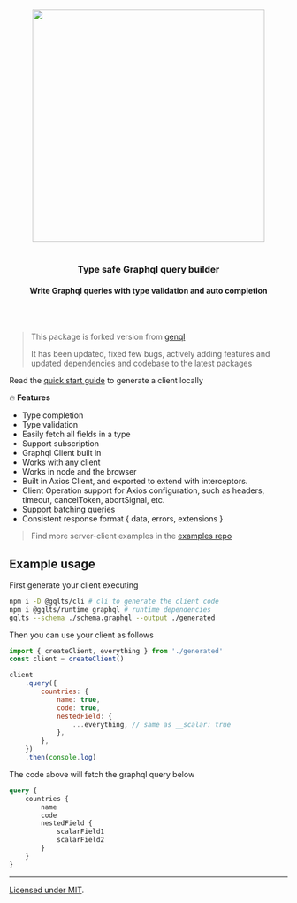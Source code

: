 <div align='center'>
    <br/>
    <br/>
    <img src='https://gqlts.vercel.app/banner.jpg' width='420px'>
    <br/>
    <br/>
    <h3>Type safe Graphql query builder</h3>
    <h4>Write Graphql queries with type validation and auto completion</h4>
    <br/>
    <br/>
</div>

> This package is forked version from [genql](https://github.com/remorses/genql/)
> 
> It has been updated, fixed few bugs, actively adding features and updated dependencies and codebase to the latest packages

Read the [quick start guide](https://gqlts.vercel.app/docs) to generate a client locally

🔥 **Features**

- Type completion
- Type validation
- Easily fetch all fields in a type
- Support subscription
- Graphql Client built in
- Works with any client
- Works in node and the browser
- Built in Axios Client, and exported to extend with interceptors.
- Client Operation support for Axios configuration, such as headers, timeout, cancelToken, abortSignal, etc.
- Support batching queries
- Consistent response format { data, errors, extensions }

> Find more server-client examples in the [examples repo](https://github.com/meabed/graphql-examples)

## Example usage

First generate your client executing

```sh
npm i -D @gqlts/cli # cli to generate the client code
npm i @gqlts/runtime graphql # runtime dependencies
gqlts --schema ./schema.graphql --output ./generated
```

Then you can use your client as follows

```js
import { createClient, everything } from './generated'
const client = createClient()

client
    .query({
        countries: {
            name: true,
            code: true,
            nestedField: {
                ...everything, // same as __scalar: true
            },
        },
    })
    .then(console.log)
```

The code above will fetch the graphql query below

```graphql
query {
    countries {
        name
        code
        nestedField {
            scalarField1
            scalarField2
        }
    }
}
```

---

[Licensed under MIT]().
